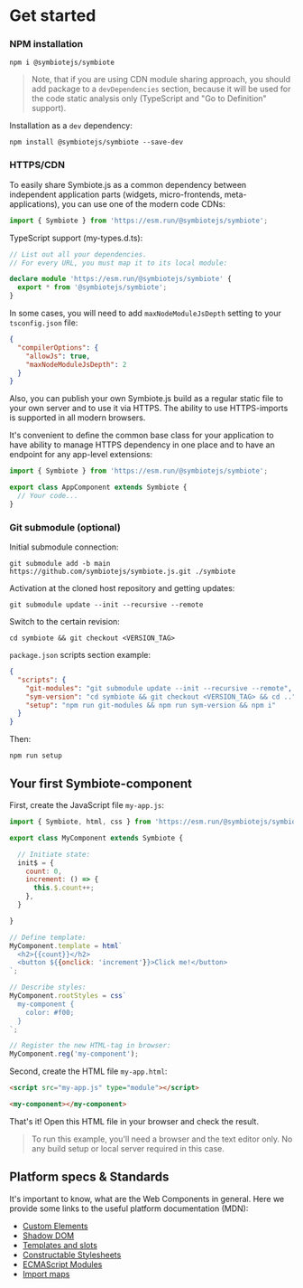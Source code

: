 # Get started

### NPM installation

```shell
npm i @symbiotejs/symbiote
```

> Note, that if you are using CDN module sharing approach, you should add package to a `devDependencies` section, because it will be used for the code static analysis only (TypeScript and "Go to Definition" support).

Installation as a `dev` dependency:
```shell
npm install @symbiotejs/symbiote --save-dev
```

### HTTPS/CDN

To easily share Symbiote.js as a common dependency between independent application parts (widgets, micro-frontends, meta-applications), you can use one of the modern code CDNs:
```js
import { Symbiote } from 'https://esm.run/@symbiotejs/symbiote';
```

TypeScript support (my-types.d.ts):
```ts
// List out all your dependencies. 
// For every URL, you must map it to its local module:

declare module 'https://esm.run/@symbiotejs/symbiote' {
  export * from '@symbiotejs/symbiote';
}
```
In some cases, you will need to add `maxNodeModuleJsDepth` setting to your `tsconfig.json` file:
```json
{
  "compilerOptions": {
    "allowJs": true,
    "maxNodeModuleJsDepth": 2
  }
}
```

Also, you can publish your own Symbiote.js build as a regular static file to your own server and to use it via HTTPS. The ability to use HTTPS-imports is supported in all modern browsers.

It's convenient to define the common base class for your application to have ability to manage HTTPS dependency in one place and to have an endpoint for any app-level extensions:

```js
import { Symbiote } from 'https://esm.run/@symbiotejs/symbiote';

export class AppComponent extends Symbiote {
  // Your code...
}
```

### Git submodule (optional)

Initial submodule connection:

```shell
git submodule add -b main https://github.com/symbiotejs/symbiote.js.git ./symbiote
```

Activation at the cloned host repository and getting updates: 

```shell
git submodule update --init --recursive --remote
```

Switch to the certain revision:

```shell
cd symbiote && git checkout <VERSION_TAG>
```

`package.json` scripts section example:
```json
{
  "scripts": {
    "git-modules": "git submodule update --init --recursive --remote",
    "sym-version": "cd symbiote && git checkout <VERSION_TAG> && cd ..",
    "setup": "npm run git-modules && npm run sym-version && npm i"
  }
}
```

Then:
```shell
npm run setup
```

## Your first Symbiote-component

First, create the JavaScript file `my-app.js`:
```js
import { Symbiote, html, css } from 'https://esm.run/@symbiotejs/symbiote';

export class MyComponent extends Symbiote {

  // Initiate state:
  init$ = {
    count: 0,
    increment: () => {
      this.$.count++;
    },
  }

}

// Define template:
MyComponent.template = html`
  <h2>{{count}}</h2>
  <button ${{onclick: 'increment'}}>Click me!</button>
`;

// Describe styles:
MyComponent.rootStyles = css`
  my-component {
    color: #f00;
  }
`;

// Register the new HTML-tag in browser:
MyComponent.reg('my-component');
```

Second, create the HTML file `my-app.html`:
```html
<script src="my-app.js" type="module"></script>

<my-component></my-component>
```

That's it! Open this HTML file in your browser and check the result.

> To run this example, you'll need a browser and the text editor only. No any build setup or local server required in this case.

## Platform specs & Standards

It's important to know, what are the Web Components in general. Here we provide some links to the useful platform documentation (MDN):
- [Custom Elements](https://developer.mozilla.org/en-US/docs/Web/API/Web_components/Using_custom_elements)
- [Shadow DOM](https://developer.mozilla.org/en-US/docs/Web/API/Web_components/Using_shadow_DOM)
- [Templates and slots](https://developer.mozilla.org/en-US/docs/Web/API/Web_components/Using_templates_and_slots)
- [Constructable Stylesheets](https://developer.mozilla.org/en-US/docs/Web/API/CSSStyleSheet/CSSStyleSheet)
- [ECMAScript Modules](https://developer.mozilla.org/en-US/docs/Web/JavaScript/Reference/Statements/import)
- [Import maps](https://developer.mozilla.org/en-US/docs/Web/HTML/Element/script/type/importmap)
